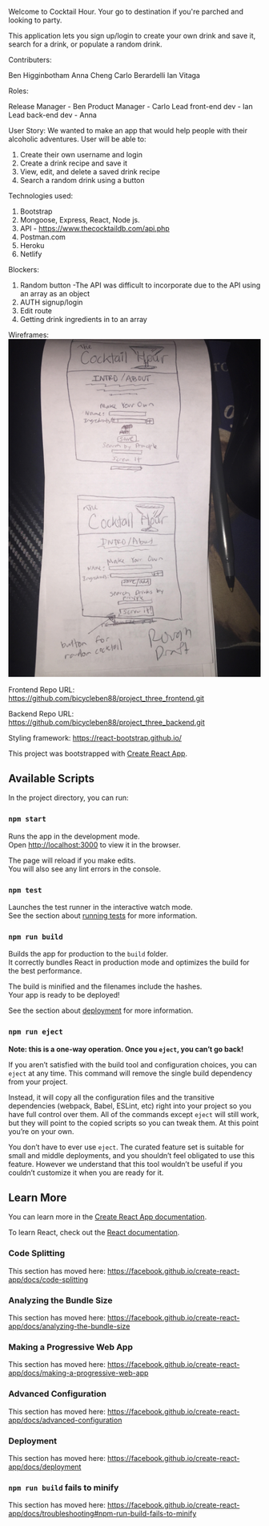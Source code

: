 Welcome to Cocktail Hour. Your go to destination if you're parched and looking to party. 

This application lets you sign up/login to create your own drink and save it, search for a drink, or populate a random drink.

Contributers:

Ben Higginbotham
Anna Cheng
Carlo Berardelli
Ian Vitaga

Roles:

Release Manager - Ben
Product Manager - Carlo
Lead front-end dev - Ian
Lead back-end dev - Anna

User Story:
We wanted to make an app that would help people with their alcoholic adventures.
User will be able to:
1. Create their own username and login
2. Create a drink recipe and save it
3. View, edit, and delete a saved drink recipe
4. Search a random drink using a button

Technologies used:

1. Bootstrap
2. Mongoose, Express, React, Node js.
3. API - https://www.thecocktaildb.com/api.php
4. Postman.com
5. Heroku
6. Netlify

Blockers:

1. Random button
    -The API was difficult to incorporate due to the API using an array as an object
2. AUTH signup/login
3. Edit route
4. Getting drink ingredients in to an array

Wireframes:
![Getting Started](./wireframecocktailhour.png)

Frontend Repo URL: https://github.com/bicycleben88/project_three_frontend.git

Backend Repo URL: https://github.com/bicycleben88/project_three_backend.git

Styling framework: https://react-bootstrap.github.io/

This project was bootstrapped with [Create React App](https://github.com/facebook/create-react-app).

## Available Scripts

In the project directory, you can run:

### `npm start`

Runs the app in the development mode.<br />
Open [http://localhost:3000](http://localhost:3000) to view it in the browser.

The page will reload if you make edits.<br />
You will also see any lint errors in the console.

### `npm test`

Launches the test runner in the interactive watch mode.<br />
See the section about [running tests](https://facebook.github.io/create-react-app/docs/running-tests) for more information.

### `npm run build`

Builds the app for production to the `build` folder.<br />
It correctly bundles React in production mode and optimizes the build for the best performance.

The build is minified and the filenames include the hashes.<br />
Your app is ready to be deployed!

See the section about [deployment](https://facebook.github.io/create-react-app/docs/deployment) for more information.

### `npm run eject`

**Note: this is a one-way operation. Once you `eject`, you can’t go back!**

If you aren’t satisfied with the build tool and configuration choices, you can `eject` at any time. This command will remove the single build dependency from your project.

Instead, it will copy all the configuration files and the transitive dependencies (webpack, Babel, ESLint, etc) right into your project so you have full control over them. All of the commands except `eject` will still work, but they will point to the copied scripts so you can tweak them. At this point you’re on your own.

You don’t have to ever use `eject`. The curated feature set is suitable for small and middle deployments, and you shouldn’t feel obligated to use this feature. However we understand that this tool wouldn’t be useful if you couldn’t customize it when you are ready for it.

## Learn More

You can learn more in the [Create React App documentation](https://facebook.github.io/create-react-app/docs/getting-started).

To learn React, check out the [React documentation](https://reactjs.org/).

### Code Splitting

This section has moved here: https://facebook.github.io/create-react-app/docs/code-splitting

### Analyzing the Bundle Size

This section has moved here: https://facebook.github.io/create-react-app/docs/analyzing-the-bundle-size

### Making a Progressive Web App

This section has moved here: https://facebook.github.io/create-react-app/docs/making-a-progressive-web-app

### Advanced Configuration

This section has moved here: https://facebook.github.io/create-react-app/docs/advanced-configuration

### Deployment

This section has moved here: https://facebook.github.io/create-react-app/docs/deployment

### `npm run build` fails to minify

This section has moved here: https://facebook.github.io/create-react-app/docs/troubleshooting#npm-run-build-fails-to-minify
